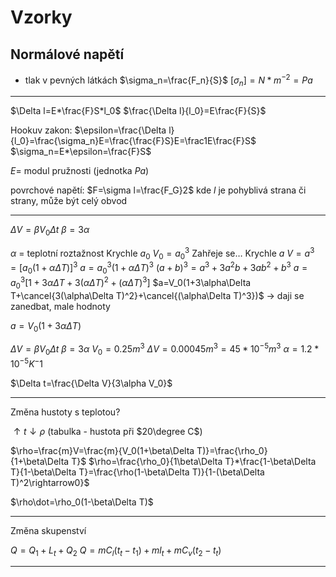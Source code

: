 # Vzorky
## Normálové napětí
- tlak v pevných látkách
$\sigma_n=\frac{F_n}{S}$
$[\sigma_n]=N*m^{-2}=Pa$

---

$\Delta l=E*\frac{F}S*l_0$
$\frac{\Delta l}{l_0}=E\frac{F}{S}$

Hookuv zakon:
$\epsilon=\frac{\Delta l}{l_0}=\frac{\sigma_n}E=\frac{\frac{F}S}E=\frac1E\frac{F}S$
$\sigma_n=E*\epsilon=\frac{F}S$

$E=$ modul pružnosti (jednotka $Pa$)

povrchové napětí:
$F=\sigma l=\frac{F_G}2$
kde $l$ je pohyblivá strana či strany, může být celý obvod

---

$\Delta V=\beta V_0\Delta t$
$\beta=3\alpha$

$\alpha$ = teplotní roztažnost
Krychle $a_0$
$V_0=a_0^3$
Zahřeje se…
Krychle $a$
$V=a^3=[a_0(1+\alpha\Delta T)]^3$
$a=a_0^3(1+\alpha\Delta T)^3$
$(a+b)^3=a^3+3a^2b+3ab^2+b^3$
$a=a_0^3[1+3\alpha\Delta T+3(\alpha\Delta T)^2+(\alpha\Delta T)^3]$
$a=V_0(1+3\alpha\Delta T+\cancel{3(\alpha\Delta T)^2}+\cancel{(\alpha\Delta T)^3})$
→ daji se zanedbat, male hodnoty

$a=V_0(1+3\alpha\Delta T)$

$\Delta V=\beta V_0\Delta t$
$\beta=3\alpha$
$V_0=0.25m^3$
$\Delta V=0.00045m^3=45*10^{-5}m^3$
$\alpha=1.2*10^{-5}K^-1$

$\Delta t=\frac{\Delta V}{3\alpha V_0}$

---

Změna hustoty s teplotou?

$\uparrow t\downarrow\rho$ (tabulka - hustota při $20\degree C$)

$\rho=\frac{m}V=\frac{m}{V_0(1+\beta\Delta T)}=\frac{\rho_0}{1+\beta\Delta T}$
$\rho=\frac{\rho_0}{1\beta\Delta T}*\frac{1-\beta\Delta T}{1-\beta\Delta T}=\frac{\rho(1-\beta\Delta T)}{1-(\beta\Delta T)^2\rightarrow0}$

$\rho\dot=\rho_0(1-\beta\Delta T)$

---

Změna skupenství

$Q=Q_1+L_t+Q_2$
$Q=mC_l(t_t-t_1)+ml_t+mC_v(t_2-t_t)$

---

